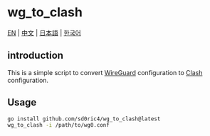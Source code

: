 # wg_to_clash

[EN](Readme.md) | [中文](docs/README_zh.md) | [日本語](docs/README_ja.md) | [한국어](docs/README_ko.md)

## introduction

This is a simple script to convert [WireGuard](https://www.wireguard.com/) configuration to [Clash](https://wiki.metacubex.one/config/proxies/wg/) configuration.

## Usage

```bash
go install github.com/sd0ric4/wg_to_clash@latest
wg_to_clash -i /path/to/wg0.conf
```
